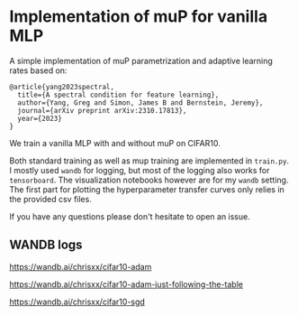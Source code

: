 # Implementation of muP for vanilla MLP

A simple implementation of muP parametrization and adaptive learning rates based on: 
```
@article{yang2023spectral,
  title={A spectral condition for feature learning},
  author={Yang, Greg and Simon, James B and Bernstein, Jeremy},
  journal={arXiv preprint arXiv:2310.17813},
  year={2023}
}
```

We train a vanilla MLP with and without muP on CIFAR10.

Both standard training as well as mup training are implemented in `train.py`. I mostly used `wandb` for logging, but most of the logging also works for `tensorboard`. The visualization notebooks however are for my `wandb` setting. The first part for plotting the hyperparameter transfer curves only relies in the provided csv files.

If you have any questions please don't hesitate to open an issue.

## WANDB logs

https://wandb.ai/chrisxx/cifar10-adam

https://wandb.ai/chrisxx/cifar10-adam-just-following-the-table

https://wandb.ai/chrisxx/cifar10-sgd

